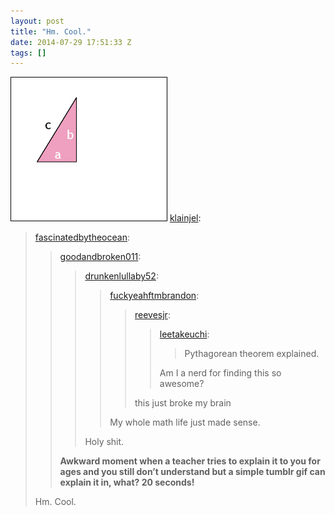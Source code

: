 ```yaml
---
layout: post
title: "Hm. Cool."
date: 2014-07-29 17:51:33 Z
tags: []
---
```

![](/media/2014/07/93226052013.gif)
[klainjel](http://klainjel.tumblr.com/post/15207634374/fascinatedbytheocean-goodandbroken011):

> [fascinatedbytheocean](http://fascinatedbytheocean.tumblr.com/post/13794663888/goodandbroken011-drunkenlullaby52):
> 
> > [goodandbroken011](http://goodandbroken011.tumblr.com/post/13794213483/drunkenlullaby52-fuckyeahftmbrandon):
> > 
> > > [drunkenlullaby52](http://drunkenlullaby52.tumblr.com/post/13791948886/fuckyeahftmbrandon-reevesjr-leetakeuchi):
> > > 
> > > > [fuckyeahftmbrandon](http://fuckyeahftmbrandon.tumblr.com/post/13788755221/reevesjr-leetakeuchi-pythagorean-theorem):
> > > > 
> > > > > [reevesjr](http://reevesjr.tumblr.com/post/13402389019/leetakeuchi-pythagorean-theorem-explained-am):
> > > > > 
> > > > > > [leetakeuchi](http://leetakeuchi.com/post/13312706493/pythagorean-theorem-explained):
> > > > > > 
> > > > > > > Pythagorean theorem explained.
> > > > > > 
> > > > > > Am I a nerd for finding this so awesome?
> > > > > 
> > > > > this just broke my brain
> > > > 
> > > > My whole math life just made sense.
> > > 
> > > Holy shit.
> > 
> > **Awkward moment when a teacher tries to explain it to you for ages and you still don’t understand but a simple tumblr gif can explain it in, what? 20 seconds!**
> 
> Hm. Cool.
